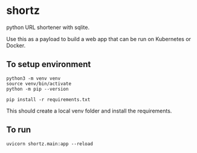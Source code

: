 # shortz
python URL shortener with sqlite.

Use this as a payload to build a web app that can be run on Kubernetes or Docker.

## To setup environment
```
python3 -m venv venv
source venv/bin/activate
python -m pip --version

pip install -r requirements.txt
```

This should create a local venv folder and install the requirements.

## To run
```
uvicorn shortz.main:app --reload
```
